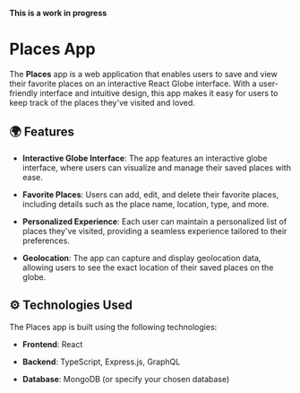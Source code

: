 **This is a work in progress**

# Places App

The **Places** app is a web application that enables users to save and view their favorite places on an interactive React Globe interface. With a user-friendly interface and intuitive design, this app makes it easy for users to keep track of the places they've visited and loved.

## 🌍 Features

- **Interactive Globe Interface**: The app features an interactive globe interface, where users can visualize and manage their saved places with ease.

- **Favorite Places**: Users can add, edit, and delete their favorite places, including details such as the place name, location, type, and more.

- **Personalized Experience**: Each user can maintain a personalized list of places they've visited, providing a seamless experience tailored to their preferences.

- **Geolocation**: The app can capture and display geolocation data, allowing users to see the exact location of their saved places on the globe.

## ⚙️ Technologies Used

The Places app is built using the following technologies:

- **Frontend**: React

- **Backend**: TypeScript, Express.js, GraphQL

- **Database**: MongoDB (or specify your chosen database)


